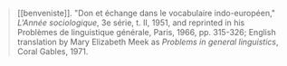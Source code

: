 > [[benveniste]]. "Don et échange dans le vocabulaire indo-européen," _L'Année sociologique_, 3e série, t. II, 1951, and reprinted in his Problèmes de linguistique générale, Paris, 1966, pp. 315-326; English translation by Mary Elizabeth Meek as _Problems in general linguistics_, Coral Gables, 1971.